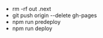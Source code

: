 - rm -rf out .next       
- git push origin --delete gh-pages
- npm run predeploy
- npm run deploy         